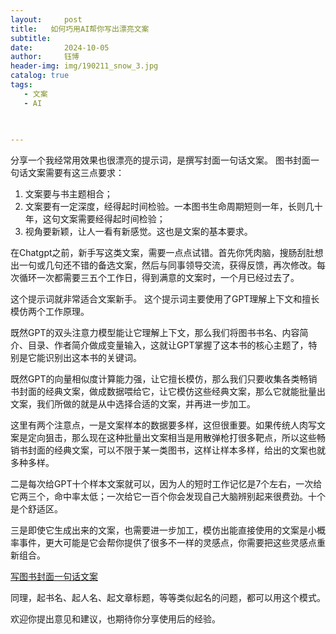 ```yaml
---
layout:     post
title:   如何巧用AI帮你写出漂亮文案
subtitle:  
date:       2024-10-05
author:     钰博
header-img: img/190211_snow_3.jpg
catalog: true
tags:
   - 文案
   - AI
   
   

---
```


分享一个我经常用效果也很漂亮的提示词，是撰写封面一句话文案。
图书封面一句话文案需要有这三点要求：

1. 文案要与书主题相合；
2. 文案要有一定深度，经得起时间检验。一本图书生命周期短则一年，长则几十年，这句文案需要经得起时间检验；
3. 视角要新颖，让人一看有新感觉。这也是文案的基本要求。

在Chatgpt之前，新手写这类文案，需要一点点试错。首先你凭肉脑，搜肠刮肚想出一句或几句还不错的备选文案，然后与同事领导交流，获得反馈，再次修改。每次循环一次都需要三五个工作日，得到满意的文案时，一个月已经过去了。

这个提示词就非常适合文案新手。
这个提示词主要使用了GPT理解上下文和擅长模仿两个工作原理。

既然GPT的双头注意力模型能让它理解上下文，那么我们将图书书名、内容简介、目录、作者简介做成变量输入，这就让GPT掌握了这本书的核心主题了，特别是它能识别出这本书的关键词。

既然GPT的向量相似度计算能力强，让它擅长模仿，那么我们只要收集各类畅销书封面的经典文案，做成数据喂给它，让它模仿这些经典文案，那么它就能批量出文案，我们所做的就是从中选择合适的文案，并再进一步加工。



这里有两个注意点，一是文案样本的数据要多样，这但很重要。如果传统人肉写文案是定向狙击，那么现在这种批量出文案相当是用散弹枪打很多靶点，所以这些畅销书封面的经典文案，可以不限于某一类图书，这样让样本多样，给出的文案也就多种多样。

二是每次给GPT十个样本文案就可以，因为人的短时工作记忆是7个左右，一次给它两三个，命中率太低；一次给它一百个你会发现自己大脑辨别起来很费劲。十个是个舒适区。

三是即使它生成出来的文案，也需要进一步加工，模仿出能直接使用的文案是小概率事件，更大可能是它会帮你提供了很多不一样的灵感点，你需要把这些灵感点重新组合。


[写图书封面一句话文案](https://chatgpt.com/share/66fbe585-07c8-8009-860f-3aaeb173cce8)

同理，起书名、起人名、起文章标题，等等类似起名的问题，都可以用这个模式。

欢迎你提出意见和建议，也期待你分享使用后的经验。